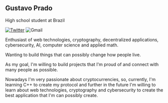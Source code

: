 ## Gustavo Prado

High school student at Brazil

[![Twitter](https://img.shields.io/badge/twitter-%231DA1F2.svg?style=for-the-badge&logo=Twitter&logoColor=white)](https://twitter.com/gusta0604)
![Gmail](https://img.shields.io/badge/github.v5x7y@aleeas.com-D14836?style=for-the-badge&logo=gmail&logoColor=white)

Enthusiast of web technologies, cryptography, decentralized applications, cybersecurity, AI, computer science and applied math.

Wanting to build things that can possibly change how people live.

As my goal, I'm willing to build projects that I'm proud of and connect with many people as possible.

Nowadays I'm very passionate about cryptocurrencies, so, currently, I'm learning C++ to create my protocol and further in the future I'm willing to learn about web technologies, cryptography and cybersecurity to create the best application that I'm can possibly create.
